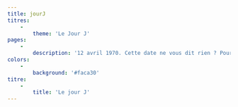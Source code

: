 ```yaml
---
title: jourJ
titres:
    -
        theme: 'Le Jour J'
pages:
    -
        description: '12 avril 1970. Cette date ne vous dit rien ? Pourtant, elle marque un tournant dans la vie des Valaisans et des Valaisannes. Ce dimanche-là, elles obtiennent le droit de vote et d’éligibilité, un peu moins d’une année avant de l’obtenir au niveau fédéral. 72.6% des Valaisans accordent ce droit à leurs épouses, soeurs, mères ou filles ; le Valais enregistre ainsi la plus forte majorité connue jusqu’à ce jour dans le cadre de l’introduction du suffrage féminin en matière cantonale. Cette date marque l’aboutissement de plus de 25 ans de revendications et de luttes. De la première motion de Peter von Roten au Grand Conseil en 1945 à la votation fédérale du 7 février 1971, le parcours des militant·e·s est en effet long. Pourtant, les protagonistes, à l’instar de Renée de Sépibus, présidente de l’Association valaisanne pour le suffrage féminin, n’ont jamais abandonné et, après des heures de débats tant au sein du Parlement qu’au sein de la population, les Valaisannes deviennent citoyennes.'
colors:
    -
        background: '#faca30'
titre:
    -
        title: 'Le jour J'
---
```


